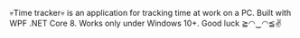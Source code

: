 💀Time tracker💀 is an application for tracking time at work on a PC. Built with WPF .NET Core 8. Works only under Windows 10+. Good luck ≧◠‿◠≦✌
